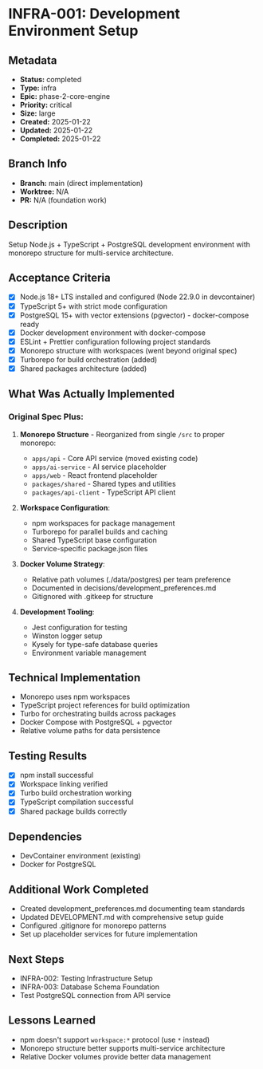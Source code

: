 # INFRA-001: Development Environment Setup

## Metadata
- **Status:** completed
- **Type:** infra
- **Epic:** phase-2-core-engine
- **Priority:** critical
- **Size:** large
- **Created:** 2025-01-22
- **Updated:** 2025-01-22
- **Completed:** 2025-01-22

## Branch Info
- **Branch:** main (direct implementation)
- **Worktree:** N/A
- **PR:** N/A (foundation work)

## Description
Setup Node.js + TypeScript + PostgreSQL development environment with monorepo structure for multi-service architecture.

## Acceptance Criteria
- [x] Node.js 18+ LTS installed and configured (Node 22.9.0 in devcontainer)
- [x] TypeScript 5+ with strict mode configuration
- [x] PostgreSQL 15+ with vector extensions (pgvector) - docker-compose ready
- [x] Docker development environment with docker-compose
- [x] ESLint + Prettier configuration following project standards
- [x] Monorepo structure with workspaces (went beyond original spec)
- [x] Turborepo for build orchestration (added)
- [x] Shared packages architecture (added)

## What Was Actually Implemented

### Original Spec Plus:
1. **Monorepo Structure** - Reorganized from single `/src` to proper monorepo:
   - `apps/api` - Core API service (moved existing code)
   - `apps/ai-service` - AI service placeholder
   - `apps/web` - React frontend placeholder
   - `packages/shared` - Shared types and utilities
   - `packages/api-client` - TypeScript API client

2. **Workspace Configuration**:
   - npm workspaces for package management
   - Turborepo for parallel builds and caching
   - Shared TypeScript base configuration
   - Service-specific package.json files

3. **Docker Volume Strategy**:
   - Relative path volumes (./data/postgres) per team preference
   - Documented in decisions/development_preferences.md
   - Gitignored with .gitkeep for structure

4. **Development Tooling**:
   - Jest configuration for testing
   - Winston logger setup
   - Kysely for type-safe database queries
   - Environment variable management

## Technical Implementation
- Monorepo uses npm workspaces
- TypeScript project references for build optimization
- Turbo for orchestrating builds across packages
- Docker Compose with PostgreSQL + pgvector
- Relative volume paths for data persistence

## Testing Results
- [x] npm install successful
- [x] Workspace linking verified
- [x] Turbo build orchestration working
- [x] TypeScript compilation successful
- [x] Shared package builds correctly

## Dependencies
- DevContainer environment (existing)
- Docker for PostgreSQL

## Additional Work Completed
- Created development_preferences.md documenting team standards
- Updated DEVELOPMENT.md with comprehensive setup guide
- Configured .gitignore for monorepo patterns
- Set up placeholder services for future implementation

## Next Steps
- INFRA-002: Testing Infrastructure Setup
- INFRA-003: Database Schema Foundation
- Test PostgreSQL connection from API service

## Lessons Learned
- npm doesn't support `workspace:*` protocol (use `*` instead)
- Monorepo structure better supports multi-service architecture
- Relative Docker volumes provide better data management